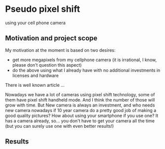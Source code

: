 # Pseudo pixel shift
using your cell phone camera

## Motivation and project scope

My motivation at the moment is based on two desires:
* get more megapixels from my cellphone camera (it is irrational, I know, please don't question this aspect)
* do the above using what I already have with no additional investments in licenses and hardware

There is well known article ...

Nowadays we have a lot of cameras using pixel shift technology, some of them have pixel shift handheld mode. And I think the number of those will grow with time. But New camera is always an investment, and who needs new camera nowadays if 10 year camera do a pretty good job of making a good quality pictures?  How about using your smartphone if you use one? It has a camera already, so... you don't have to get your camera all the time (but you can surely use one with even better results!)

## Results
